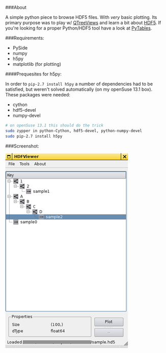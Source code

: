 ###About

A simple python piece to browse HDF5 files. With _very_ basic plotting. Its primary purpose was to play w/ [QTreeViews](https://srinikom.github.io/pyside-docs/PySide/QtGui/QTreeView.html) and learn a bit about [HDF5](https://hdfgroup.org/HDF5/). If you're looking for a proper Python/HDF5 tool have a look at [PyTables](http://www.pytables.org/).

###Requirements:

  * PySide
  * numpy
  * h5py
  * matplotlib (for plotting)

####Prequesites for h5py:

In order to ```pip-2.7 install h5py``` a number of dependencies had to be satisfied, but weren't solved automatically (on my openSuse 13.1 box). These packages were needed:

  * cython
  * hdf5-devel
  * numpy-devel

```sh
# on openSuse 13.1 this should do the trick
sudo zypper in python-Cython, hdf5-devel, python-numpy-devel
sudo pip-2.7 install h5py
```

###Screenshot:

!["Run with sample data"](./img/screenshot.png "Run with sample data")
